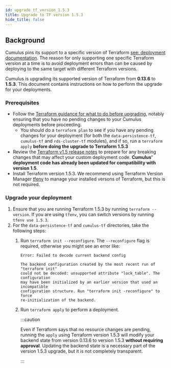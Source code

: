 ```yaml
---
id: upgrade_tf_version_1.5.3
title: Upgrade to TF version 1.5.3
hide_title: false
---
```


## Background

Cumulus pins its support to a specific version of Terraform [see: deployment documentation](../deployment/README.md#install-terraform). The reason for only supporting one specific Terraform version at a time is to avoid deployment errors than can be caused by deploying to the same target with different Terraform versions.

Cumulus is upgrading its supported version of Terraform from **0.13.6** to **1.5.3**. This document contains instructions on how to perform the upgrade for your deployments.

### Prerequisites

- Follow the [Terraform guidance for what to do before upgrading](https://developer.hashicorp.com/terraform/language/upgrade-guides), notably ensuring that you have no pending changes to your Cumulus deployments before proceeding.
  - You should do a `terraform plan` to see if you have any pending changes for your deployment (for both the `data-persistence-tf`, `cumulus-tf` and `rds-cluster-tf` modules), and if so, run a `terraform apply` **before doing the upgrade to Terraform 1.5.3**
- Review the [Terraform v1.5 release notes](https://github.com/hashicorp/terraform/blob/v1.5/CHANGELOG.md) to prepare for any breaking changes that may affect your custom deployment code. **Cumulus' deployment code has already been updated for compatibility with version 1.5**.
- Install Terraform version 1.5.3. We recommend using Terraform Version Manager [tfenv](https://github.com/tfutils/tfenv) to manage your installed versons of Terraform, but this is not required.


### Upgrade your deployment

1. Ensure that you are running Terraform 1.5.3 by running `terraform --version`. If you are using `tfenv`, you can switch versions by running `tfenv use 1.5.3`.
2. For the `data-persistence-tf` and `cumulus-tf` directories, take the following steps:
   1. Run `terraform init --reconfigure`. The `--reconfigure` flag is required, otherwise you might see an error like:

        ```text
        Error: Failed to decode current backend config

        The backend configuration created by the most recent run of "terraform init"
        could not be decoded: unsupported attribute "lock_table". The configuration
        may have been initialized by an earlier version that used an incompatible
        configuration structure. Run "terraform init -reconfigure" to force
        re-initialization of the backend.
        ```

   2. Run `terraform apply` to perform a deployment.

      :::caution

      Even if Terraform says that no resource changes are pending, running the `apply` using Terraform version 1.5.3 will modify your backend state from version 0.13.6 to version 1.5.3 **without requiring approval**. Updating the backend state is a necessary part of the version 1.5.3 upgrade, but it is not completely transparent.

      :::